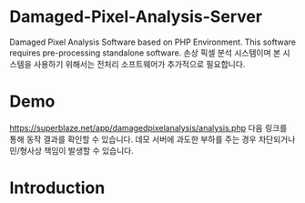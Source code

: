 # Damaged-Pixel-Analysis-Server
Damaged Pixel Analysis Software based on PHP Environment. This software requires pre-processing standalone software. 손상 픽셀 분석 시스템이며 본 시스템을 사용하기 위해서는 전처리 소프트웨어가 추가적으로 필요합니다.

# Demo
https://superblaze.net/app/damagedpixelanalysis/analysis.php
다음 링크를 통해 동작 결과를 확인할 수 있습니다. 데모 서버에 과도한 부하를 주는 경우 차단되거나 민/형사상 책임이 발생할 수 있습니다.

# Introduction
